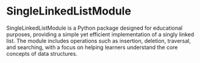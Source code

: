 # SingleLinkedListModule
SingleLinkedListModule is a Python package designed for educational purposes, providing a simple yet efficient implementation of a singly linked list. The module includes operations such as insertion, deletion, traversal, and searching, with a focus on helping learners understand the core concepts of data structures.
